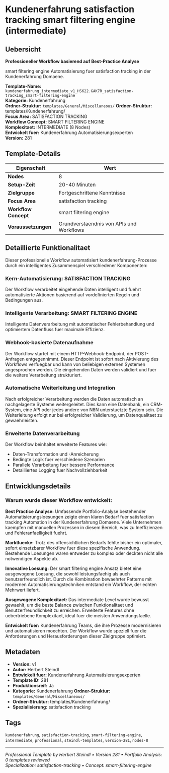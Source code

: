 # Kundenerfahrung satisfaction tracking smart filtering engine (intermediate)

## Uebersicht

**Professioneller Workflow basierend auf Best-Practice Analyse**

smart filtering engine Automatisierung fuer satisfaction tracking in der Kundenerfahrung Domaene.

**Template-Name:** `kundenerfahrung_intermediate_v1_HS622.GAK7R_satisfaction-tracking_smart-filtering-engine`  
**Kategorie:** Kundenerfahrung  
**Ordner-Struktur:** `templates/General/Miscellaneous/`
**Ordner-Struktur:** templates/Kundenerfahrung/  
**Focus Area:** SATISFACTION TRACKING  
**Workflow Concept:** SMART FILTERING ENGINE  
**Komplexitaet:** INTERMEDIATE (8 Nodes)  
**Entwickelt fuer:** Kundenerfahrung Automatisierungsexperten  
**Version:** 281

## Template-Details

| **Eigenschaft** | **Wert** |
|------------------|----------|
| **Nodes** | 8 |
| **Setup-Zeit** | 20-40 Minuten |
| **Zielgruppe** | Fortgeschrittene Kenntnisse |
| **Focus Area** | satisfaction tracking |
| **Workflow Concept** | smart filtering engine |
| **Voraussetzungen** | Grundverstaendnis von APIs und Workflows |

## Detaillierte Funktionalitaet

Dieser professionelle Workflow automatisiert kundenerfahrung-Prozesse durch ein intelligentes Zusammenspiel verschiedener Komponenten:

### Kern-Automatisierung: SATISFACTION TRACKING
Der Workflow verarbeitet eingehende Daten intelligent und fuehrt automatisierte Aktionen basierend auf vordefinierten Regeln und Bedingungen aus.

### Intelligente Verarbeitung: SMART FILTERING ENGINE
Intelligente Datenverarbeitung mit automatischer Fehlerbehandlung und optimiertem Datenfluss fuer maximale Effizienz.

### Webhook-basierte Datenaufnahme
Der Workflow startet mit einem HTTP-Webhook-Endpoint, der POST-Anfragen entgegennimmt. Dieser Endpoint ist sofort nach Aktivierung des Workflows verfuegbar und kann von beliebigen externen Systemen angesprochen werden. Die eingehenden Daten werden validiert und fuer die weitere Verarbeitung strukturiert.

### Automatische Weiterleitung und Integration
Nach erfolgreicher Verarbeitung werden die Daten automatisch an nachgelagerte Systeme weitergeleitet. Dies kann eine Datenbank, ein CRM-System, eine API oder jedes andere von N8N unterstuetzte System sein. Die Weiterleitung erfolgt nur bei erfolgreicher Validierung, um Datenqualitaet zu gewaehrleisten.

### Erweiterte Datenverarbeitung
Der Workflow beinhaltet erweiterte Features wie:
- Daten-Transformation und -Anreicherung
- Bedingte Logik fuer verschiedene Szenarien
- Parallele Verarbeitung fuer bessere Performance
- Detailliertes Logging fuer Nachvollziehbarkeit



## Entwicklungsdetails

### Warum wurde dieser Workflow entwickelt:

**Best Practice Analyse:** Umfassende Portfolio-Analyse bestehender Automatisierungsloesungen zeigte einen klaren Bedarf fuer satisfaction tracking Automation in der Kundenerfahrung Domaene. Viele Unternehmen kaempfen mit manuellen Prozessen in diesem Bereich, was zu Ineffizienzen und Fehleranfaelligkeit fuehrt.

**Marktluecke:** Trotz des offensichtlichen Bedarfs fehlte bisher ein optimaler, sofort einsetzbarer Workflow fuer diese spezifische Anwendung. Bestehende Loesungen waren entweder zu komplex oder deckten nicht alle notwendigen Aspekte ab.

**Innovative Loesung:** Der smart filtering engine Ansatz bietet eine ausgewogene Loesung, die sowohl leistungsfaehig als auch benutzerfreundlich ist. Durch die Kombination bewaehrter Patterns mit modernen Automatisierungstechniken entstand ein Workflow, der echten Mehrwert liefert.

**Ausgewogene Komplexitaet:** Das intermediate Level wurde bewusst gewaehlt, um die beste Balance zwischen Funktionalitaet und Benutzerfreundlichkeit zu erreichen. Erweiterte Features ohne uebertriebene Komplexitaet, ideal fuer die meisten Anwendungsfaelle.

**Entwickelt fuer:** Kundenerfahrung Teams, die ihre Prozesse modernisieren und automatisieren moechten. Der Workflow wurde speziell fuer die Anforderungen und Herausforderungen dieser Zielgruppe optimiert.

## Metadaten

- **Version:** v1
- **Autor:** Herbert Steindl
- **Entwickelt fuer:** Kundenerfahrung Automatisierungsexperten
- **Template ID:** 281
- **Produktionsreif:** Ja
- **Kategorie:** Kundenerfahrung
**Ordner-Struktur:** `templates/General/Miscellaneous/`
- **Ordner-Struktur:** templates/Kundenerfahrung/
- **Spezialisierung:** satisfaction tracking

## Tags

`kundenerfahrung`, `satisfaction-tracking`, `smart-filtering-engine`, `intermediate`, `professional`, `steindl-templates`, `version-281`, `nodes-8`

---

*Professional Template by Herbert Steindl • Version 281 • Portfolio Analysis: 0 templates reviewed*  
*Specialization: satisfaction-tracking • Concept: smart-filtering-engine*